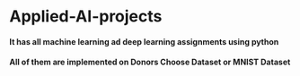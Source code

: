 # Applied-AI-projects
#### It has all machine learning ad deep learning assignments using python
#### All of them are implemented on Donors Choose Dataset or MNIST Dataset
